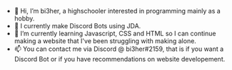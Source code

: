 - 👋 Hi, I’m bi3her, a highschooler interested in programming mainly as a hobby.
- 👀 I currently make Discord Bots using JDA.
- 🌱 I’m currently learning Javascript, CSS and HTML so I can continue making a website that I've been struggling with making alone.
- 📫 You can contact me via Discord @ bi3her#2159, that is if you want a Discord Bot or if you have recommendations on website developement.

<!---
bi3her/bi3her is a ✨ special ✨ repository because its `README.md` (this file) appears on your GitHub profile.
You can click the Preview link to take a look at your changes.
--->
